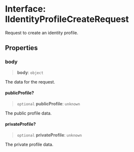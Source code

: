 # Interface: IIdentityProfileCreateRequest

Request to create an identity profile.

## Properties

### body

> **body**: `object`

The data for the request.

#### publicProfile?

> `optional` **publicProfile**: `unknown`

The public profile data.

#### privateProfile?

> `optional` **privateProfile**: `unknown`

The private profile data.
